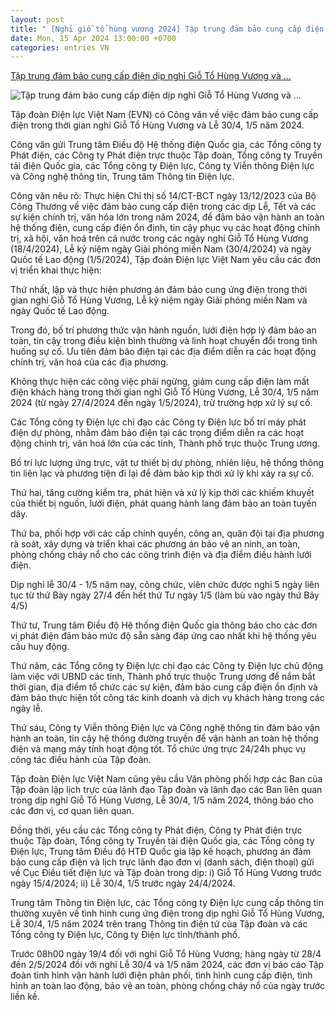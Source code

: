 ```yaml
---
layout: post
title: " [Nghỉ giỗ tổ hùng vương 2024] Tập trung đảm bảo cung cấp điện dịp nghỉ Giỗ Tổ Hùng Vương và ..."
date: Mon, 15 Apr 2024 13:00:00 +0700
categories: entries VN
---
```

[Tập trung đảm bảo cung cấp điện dịp nghỉ Giỗ Tổ Hùng Vương và ...](https://tapchitaichinh.vn/tap-trung-dam-bao-cung-cap-dien-dip-nghi-gio-to-hung-vuong-va-le-30-4-1-5.html)

![Tập trung đảm bảo cung cấp điện dịp nghỉ Giỗ Tổ Hùng Vương và ...](https://media.tapchitaichinh.vn/900x506/images/upload/2024/04/14/evn-cung-cap-dien-661ba1a47a3e0.jpg)

Tập đoàn Điện lực Việt Nam (EVN) có Công văn về việc đảm bảo cung cấp điện trong thời gian nghỉ Giỗ Tổ Hùng Vương và Lễ 30/4, 1/5 năm 2024.

Công văn gửi Trung tâm Điều độ Hệ thống điện Quốc gia, các Tổng công ty Phát điện, các Công ty Phát điện trực thuộc Tập đoàn, Tổng công ty Truyền tải điện Quốc gia, các Tổng công ty Điện lực, Công ty Viễn thông Điện lực và Công nghệ thông tin, Trung tâm Thông tin Điện lực.

Công văn nêu rõ: Thực hiện Chỉ thị số 14/CT-BCT ngày 13/12/2023 của Bộ Công Thương về việc đảm bảo cung cấp điện trong các dịp Lễ, Tết và các sự kiện chính trị, văn hóa lớn trong năm 2024, để đảm bảo vận hành an toàn hệ thống điện, cung cấp điện ổn định, tin cậy phục vụ các hoạt động chính trị, xã hội, văn hoá trên cả nước trong các ngày nghỉ Giỗ Tổ Hùng Vương (18/4/2024), Lễ kỷ niệm ngày Giải phóng miền Nam (30/4/2024) và ngày Quốc tế Lao động (1/5/2024), Tập đoàn Điện lực Việt Nam yêu cầu các đơn vị triển khai thực hiện:

Thứ nhất, lập và thực hiện phương án đảm bảo cung ứng điện trong thời gian nghỉ Giỗ Tổ Hùng Vương, Lễ kỷ niệm ngày Giải phóng miền Nam và ngày Quốc tế Lao động.

Trong đó, bố trí phương thức vận hành nguồn, lưới điện hợp lý đảm bảo an toàn, tin cậy trong điều kiện bình thường và linh hoạt chuyển đổi trong tình huống sự cố. Ưu tiên đảm bảo điện tại các địa điểm diễn ra các hoạt động chính trị, văn hoá của các địa phương.

Không thực hiện các công việc phải ngừng, giảm cung cấp điện làm mất điện khách hàng trong thời gian nghỉ Giỗ Tổ Hùng Vương, Lễ 30/4, 1/5 năm 2024 (từ ngày 27/4/2024 đến ngày 1/5/2024), trừ trường hợp xử lý sự cố.

Các Tổng công ty Điện lực chỉ đạo các Công ty Điện lực bố trí máy phát điện dự phòng, nhằm đảm bảo điện tại các trọng điểm diễn ra các hoạt động chính trị, văn hoá lớn của các tỉnh, Thành phố trực thuộc Trung ương.

Bố trí lực lượng ứng trực, vật tư thiết bị dự phòng, nhiên liệu, hệ thống thông tin liên lạc và phương tiện đi lại để đảm bảo kịp thời xử lý khi xảy ra sự cố.

Thứ hai, tăng cường kiểm tra, phát hiện và xử lý kịp thời các khiếm khuyết của thiết bị nguồn, lưới điện, phát quang hành lang đảm bảo an toàn tuyến dây.

Thứ ba, phối hợp với các cấp chính quyền, công an, quân đội tại địa phương rà soát, xây dựng và triển khai các phương án bảo vệ an ninh, an toàn, phòng chống cháy nổ cho các công trình điện và địa điểm điều hành lưới điện.

Dịp nghỉ lễ 30/4 - 1/5 năm nay, công chức, viên chức được nghỉ 5 ngày liên tục từ thứ Bảy ngày 27/4 đến hết thứ Tư ngày 1/5 (làm bù vào ngày thứ Bảy 4/5)

Thứ tư, Trung tâm Điều độ Hệ thống điện Quốc gia thông báo cho các đơn vị phát điện đảm bảo mức độ sẵn sàng đáp ứng cao nhất khi hệ thống yêu cầu huy động.

Thứ năm, các Tổng công ty Điện lực chỉ đạo các Công ty Điện lực chủ động làm việc với UBND các tỉnh, Thành phố trực thuộc Trung ương để nắm bắt thời gian, địa điểm tổ chức các sự kiện, đảm bảo cung cấp điện ổn định và đảm bảo thực hiện tốt công tác kinh doanh và dịch vụ khách hàng trong các ngày lễ.

Thứ sáu, Công ty Viễn thông Điện lực và Công nghệ thông tin đảm bảo vận hành an toàn, tin cậy hệ thống đường truyền để vận hành an toàn hệ thống điện và mạng máy tính hoạt động tốt. Tổ chức ứng trực 24/24h phục vụ công tác điều hành của Tập đoàn.

Tập đoàn Điện lực Việt Nam cũng yêu cầu Văn phòng phối hợp các Ban của Tập đoàn lập lịch trực của lãnh đạo Tập đoàn và lãnh đạo các Ban liên quan trong dịp nghỉ Giỗ Tổ Hùng Vương, Lễ 30/4, 1/5 năm 2024, thông báo cho các đơn vị, cơ quan liên quan.

Đồng thời, yêu cầu các Tổng công ty Phát điện, Công ty Phát điện trực thuộc Tập đoàn, Tổng công ty Truyền tải điện Quốc gia, các Tổng công ty Điện lực, Trung tâm Điều độ HTĐ Quốc gia lập kế hoạch, phương án đảm bảo cung cấp điện và lịch trực lãnh đạo đơn vị (danh sách, điện thoại) gửi về Cục Điều tiết điện lực và Tập đoàn trong dịp: i) Giỗ Tổ Hùng Vương trước ngày 15/4/2024; ii) Lễ 30/4, 1/5 trước ngày 24/4/2024.

Trung tâm Thông tin Điện lực, các Tổng công ty Điện lực cung cấp thông tin thường xuyên về tình hình cung ứng điện trong dịp nghỉ Giỗ Tổ Hùng Vương, Lễ 30/4, 1/5 năm 2024 trên trang Thông tin điện tử của Tập đoàn và các Tổng công ty Điện lực, Công ty Điện lực tỉnh/thành phố.

Trước 08h00 ngày 19/4 đối với nghỉ Giỗ Tổ Hùng Vương; hàng ngày từ 28/4 đến 2/5/2024 đối với nghỉ Lễ 30/4 và 1/5 năm 2024, các đơn vị báo cáo Tập đoàn tình hình vận hành lưới điện phân phối, tình hình cung cấp điện, tình hình an toàn lao động, bảo vệ an toàn, phòng chống cháy nổ của ngày trước liền kề.

